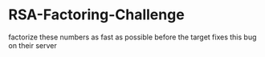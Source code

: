 # RSA-Factoring-Challenge
factorize these numbers as fast as possible before the target fixes this bug on their server

